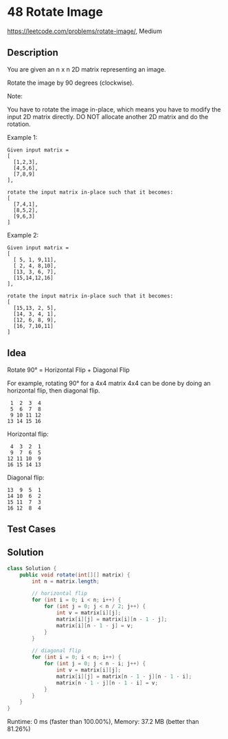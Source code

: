 # 48 Rotate Image

<https://leetcode.com/problems/rotate-image/>, Medium

## Description

You are given an n x n 2D matrix representing an image.

Rotate the image by 90 degrees (clockwise).

Note:

You have to rotate the image in-place, which means you have to modify the input 2D matrix directly. DO NOT allocate another 2D matrix and do the rotation.

Example 1:

```
Given input matrix =
[
  [1,2,3],
  [4,5,6],
  [7,8,9]
],

rotate the input matrix in-place such that it becomes:
[
  [7,4,1],
  [8,5,2],
  [9,6,3]
]
```

Example 2:

```
Given input matrix =
[
  [ 5, 1, 9,11],
  [ 2, 4, 8,10],
  [13, 3, 6, 7],
  [15,14,12,16]
],

rotate the input matrix in-place such that it becomes:
[
  [15,13, 2, 5],
  [14, 3, 4, 1],
  [12, 6, 8, 9],
  [16, 7,10,11]
]
```


## Idea

Rotate 90° = Horizontal Flip + Diagonal Flip

For example, rotating 90° for a 4x4 matrix 4x4 can be done by doing an
horizontal flip, then diagonal flip.

```
 1  2  3  4
 5  6  7  8
 9 10 11 12
13 14 15 16
```

Horizontal flip:

```
 4  3  2  1
 9  7  6  5
12 11 10  9
16 15 14 13
```

Diagonal flip:

```
13  9  5  1
14 10  6  2
15 11  7  3
16 12  8  4
```

## Test Cases

## Solution

```java
class Solution {
    public void rotate(int[][] matrix) {
        int n = matrix.length;

        // horizontal flip
        for (int i = 0; i < n; i++) {
            for (int j = 0; j < n / 2; j++) {
                int v = matrix[i][j];
                matrix[i][j] = matrix[i][n - 1 - j];
                matrix[i][n - 1 - j] = v;
            }
        }

        // diagonal flip
        for (int i = 0; i < n; i++) {
            for (int j = 0; j < n - i; j++) {
                int v = matrix[i][j];
                matrix[i][j] = matrix[n - 1 - j][n - 1 - i];
                matrix[n - 1 - j][n - 1 - i] = v;
            }
        }
    }
}
```

Runtime: 0 ms (faster than 100.00%), Memory: 37.2 MB (better than 81.26%)
